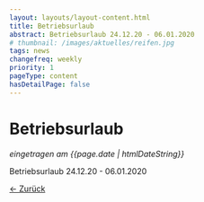 ```yaml
---
layout: layouts/layout-content.html
title: Betriebsurlaub
abstract: Betriebsurlaub 24.12.20 - 06.01.2020
# thumbnail: /images/aktuelles/reifen.jpg
tags: news
changefreq: weekly
priority: 1
pageType: content
hasDetailPage: false
---
```

# Betriebsurlaub

_eingetragen am {{page.date | htmlDateString}}_

Betriebsurlaub 24.12.20 - 06.01.2020

[&larr; Zurück](/#aktuelles)
